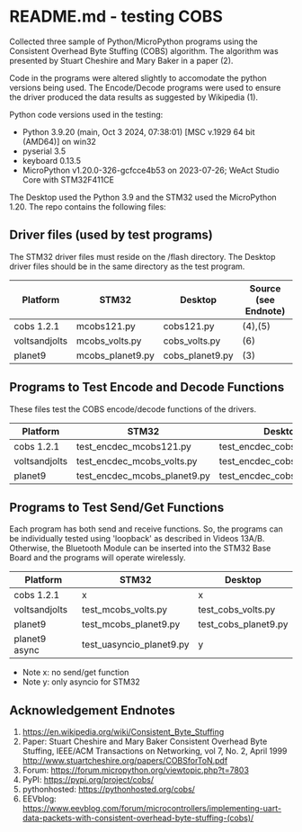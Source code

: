 # README.md - testing COBS

Collected three sample of Python/MicroPython programs using
the Consistent Overhead Byte Stuffing (COBS) algorithm.  The algorithm was presented by Stuart Cheshire and Mary Baker in a paper (2).

Code in the programs
were altered slightly to accomodate the python versions being used.  The
Encode/Decode programs were used to ensure the driver produced the data results as suggested by Wikipedia (1).

Python code versions used in the testing:
- Python 3.9.20 (main, Oct  3 2024, 07:38:01) [MSC v.1929 64 bit (AMD64)] on win32
- pyserial 3.5
- keyboard 0.13.5
- MicroPython v1.20.0-326-gcfcce4b53 on 2023-07-26; WeAct Studio Core with STM32F411CE

The Desktop used the Python 3.9 and the STM32 used the MicroPython 1.20.  The repo contains the following files:

## Driver files (used by test programs)
The STM32 driver files must reside on the /flash directory.  The
Desktop driver files should be in the same directory as the test program.

| Platform  |  STM32   |  Desktop   | Source (see Endnote) |
| --------- | -------- | ---------- | ------ |
| cobs 1.2.1 |  mcobs121.py | cobs121.py  | (4),(5) |
| voltsandjolts | mcobs_volts.py | cobs_volts.py | (6) |
| planet9 | mcobs_planet9.py   | cobs_planet9.py   | (3) |

## Programs to Test Encode and Decode Functions
These files test the COBS encode/decode functions of the drivers.

| Platform  |  STM32   |  Desktop   |
| --------- | -------- | ---------- |
| cobs 1.2.1 |  test_encdec_mcobs121.py | test_encdec_cobs121.py  |
| voltsandjolts | test_encdec_mcobs_volts.py | test_encdec_cobs_volts.py |
| planet9 | test_encdec_mcobs_planet9.py   | test_encdec_cobs_planet9.py   |

## Programs to Test Send/Get Functions
Each program has both send and receive functions.  So, the programs can be individually tested using 'loopback' as described in Videos 13A/B.  Otherwise, the Bluetooth Module can be inserted into the STM32 Base Board and the programs
will operate wirelessly.

| Platform  |  STM32   |  Desktop   |
| --------- | -------- | ---------- |
| cobs 1.2.1 |  x | x  |
| voltsandjolts | test_mcobs_volts.py | test_cobs_volts.py |
| planet9 | test_mcobs_planet9.py   | test_cobs_planet9.py   |
| planet9 async| test_uasyncio_planet9.py   | y  |

- Note x: no send/get function   
- Note y: only asyncio for STM32 


## Acknowledgement Endnotes

1.  https://en.wikipedia.org/wiki/Consistent_Byte_Stuffing
2.  Paper: Stuart Cheshire and Mary Baker Consistent Overhead Byte Stuffing, IEEE/ACM Transactions on Networking, vol 7, No. 2, April 1999  http://www.stuartcheshire.org/papers/COBSforToN.pdf 
3.  Forum: https://forum.micropython.org/viewtopic.php?t=7803
4.  PyPI:  https://pypi.org/project/cobs/
5.  pythonhosted:  https://pythonhosted.org/cobs/
6.  EEVblog: https://www.eevblog.com/forum/microcontrollers/implementing-uart-data-packets-with-consistent-overhead-byte-stuffing-(cobs)/

